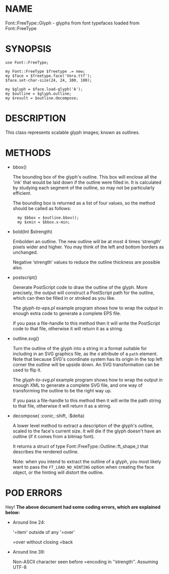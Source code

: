 # NAME

Font::FreeType::Glyph - glyphs from font typefaces loaded from Font::FreeType

# SYNOPSIS

    use Font::FreeType;

    my Font::FreeType $freetype .= new;
    my $face = $freetype.face('Vera.ttf');
    $face.set-char-size(24, 24, 100, 100);

    my $glyph = $face.load-glyph('A');
    my $outline = $glyph.outline;
    my $result = $outline.decompose;

# DESCRIPTION

This class represents scalable glyph images; known as outlines.

# METHODS

- bbox()

    The bounding box of the glyph's outline.  This box will enclose all
    the 'ink' that would be laid down if the outline were filled in.
    It is calculated by studying each segment of the outline, so may
    not be particularly efficient.

    The bounding box is returned as a list of four values, so the method
    should be called as follows:

        my $bbox = $outline.bbox();
        my $xmin = $bbox.x-min;

- bold(Int $strength)

    Embolden an outline. The new outline will be at most 4 times ‘strength’ pixels wider and higher. You may think of the left and bottom borders as unchanged.

    Negative ‘strength’ values to reduce the outline thickness are possible also.

- postscript()

    Generate PostScript code to draw the outline of the glyph.  More precisely,
    the output will construct a PostScript path for the outline, which can
    then be filled in or stroked as you like.

    The _glyph-to-eps.pl_ example program shows how to wrap the output
    in enough extra code to generate a complete EPS file.

    If you pass a file-handle to this method then it will write the PostScript
    code to that file, otherwise it will return it as a string.

- outline.svg()

    Turn the outline of the glyph into a string in a format suitable
    for including in an SVG graphics file, as the `d` attribute of
    a `path` element.  Note that because SVG's coordinate system has
    its origin in the top left corner the outline will be upside down.
    An SVG transformation can be used to flip it.

    The _glyph-to-svg.pl_ example program shows how to wrap the output
    in enough XML to generate a complete SVG file, and one way of
    transforming the outline to be the right way up.

    If you pass a file-handle to this method then it will write the path
    string to that file, otherwise it will return it as a string.

- decompose( :$conic, :$shift, :$delta)

    A lower level method to extract a description of the glyph's outline,
    scaled to the face's current size.  It will die if the glyph doesn't
    have an outline (if it comes from a bitmap font).

    It returns a struct of type Font::FreeType::Outline::ft\_shape\_t
    that describes the rendered outline.

    Note: when you intend to extract the outline of a glyph, you most
    likely want to pass the `FT_LOAD_NO_HINTING` option when creating
    the face object, or the hinting will distort the outline.

# POD ERRORS

Hey! **The above document had some coding errors, which are explained below:**

- Around line 24:

    '=item' outside of any '=over'

    &#x3d;over without closing =back

- Around line 39:

    Non-ASCII character seen before =encoding in '‘strength’'. Assuming UTF-8
